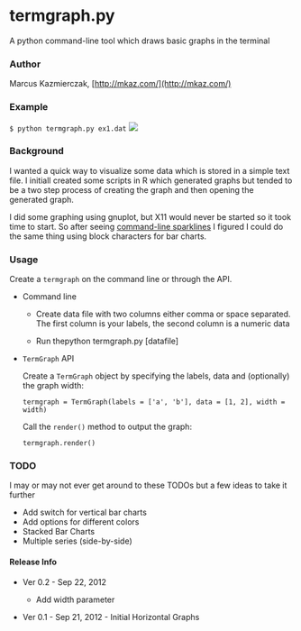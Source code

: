 termgraph.py
=============

A python command-line tool which draws basic graphs in the terminal


### Author 
Marcus Kazmierczak, [http://mkaz.com/](http://mkaz.com/)


### Example

`$ python termgraph.py ex1.dat`
<img src="https://raw.github.com/mkaz/termgraph/master/example.png">



### Background

I wanted a quick way to visualize some data which is stored in a simple text file.
I initiall created some scripts in R which generated graphs but tended to be a two 
step process of creating the graph and then opening the generated graph. 

I did some graphing using gnuplot, but X11 would never be started so it took time to start.
So after seeing [command-line sparklines](https://github.com/holman/spark)
I figured I could do the same thing using block characters for bar charts.



### Usage

Create a `termgraph` on the command line or through the API.

* Command line

  - Create data file with two columns either comma or space separated. The first column is your labels, the second column is a numeric data

  - Run thepython termgraph.py [datafile]

* `TermGraph` API
  
   Create a `TermGraph` object by specifying the labels, data and (optionally) the graph width:
   
    `termgraph = TermGraph(labels = ['a', 'b'], data = [1, 2], width = width)`

   Call the `render()` method to output the graph: 
   
    `termgraph.render()`


### TODO
I may or may not ever get around to these TODOs but a few ideas to take it further

* Add switch for vertical bar charts
* Add options for different colors
* Stacked Bar Charts
* Multiple series (side-by-side)


#### Release Info

* Ver 0.2 - Sep 22, 2012 
  - Add width parameter 

* Ver 0.1 - Sep 21, 2012 - Initial Horizontal Graphs


